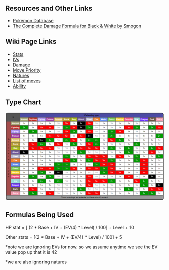 ## Resources and Other Links
* [Pokémon Database](https://pokemondb.net/)
* [The Complete Damage Formula for Black & White by Smogon](https://www.smogon.com/bw/articles/bw_complete_damage_formula)
<!-- * [NAME](LINK) -->
<!-- * [NAME](LINK) -->
<!-- * [NAME](LINK) -->

## Wiki Page Links
* [Stats](https://bulbapedia.bulbagarden.net/wiki/Stat)
* [IVs](https://bulbapedia.bulbagarden.net/wiki/Individual_values#Generation_III_onward)
* [Damage](https://bulbapedia.bulbagarden.net/wiki/Damage#Generation_V_onward)
* [Move Priority](https://bulbapedia.bulbagarden.net/wiki/Priority#Mechanics)
* [Natures](https://bulbapedia.bulbagarden.net/wiki/Nature)
* [List of moves](https://bulbapedia.bulbagarden.net/wiki/List_of_moves)
* [Ability](https://bulbapedia.bulbagarden.net/wiki/Ability)
<!-- * [NAME](LINK) -->
<!-- * [NAME](LINK) -->
<!-- * [NAME](LINK) -->

## Type Chart
![Type Chart](./type-chart.PNG)


## Formulas Being Used
HP stat = [ (2 * Base + IV + (EV/4) * Level) / 100] + Level + 10

Other stats = [(2 * Base + IV + (EV/4) * Level) / 100] + 5

*note we are ignoring EVs for now. so we assume anytime we see the EV value pop up that it is 42

*we are also ignoring natures